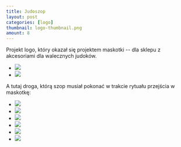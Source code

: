 ```yaml
---
title: Judoszop
layout: post
categories: [logo]
thumbnail: logo-thumbnail.png
amount: 8
---
```


Projekt logo, który okazał się projektem maskotki -- dla sklepu z akcesoriami dla walecznych judoków.

* [![][65]][65]
* [![][66]][66]

A tutaj droga, którą szop musiał pokonać w trakcie rytuału przejścia w maskotkę:

* [![][67]][67]
* [![][68]][68]
* [![][69]][69]
* [![][70]][70]
* [![][71]][71]
* [![][72]][72]

[65]: http://leszekpietrzak.com/images/65.jpg
[66]: http://leszekpietrzak.com/images/66.jpg
[67]: http://leszekpietrzak.com/images/67.jpg
[68]: http://leszekpietrzak.com/images/68.jpg
[69]: http://leszekpietrzak.com/images/69.jpg
[70]: http://leszekpietrzak.com/images/70.jpg
[71]: http://leszekpietrzak.com/images/71.jpg
[72]: http://leszekpietrzak.com/images/72.jpg